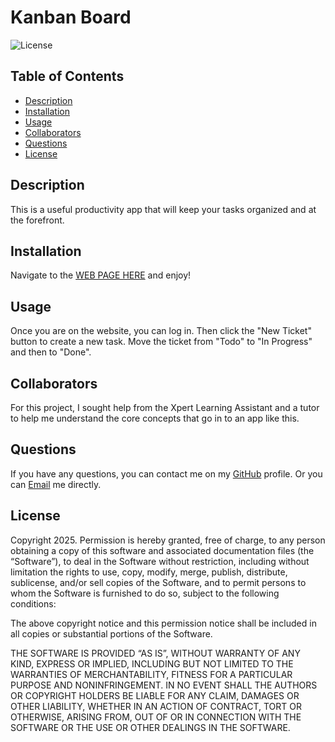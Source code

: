 # Kanban Board
  ![License](https://img.shields.io/badge/License-MIT-yellow.svg)
## Table of Contents

- [Description](#description)
- [Installation](#installation)
- [Usage](#usage)
- [Collaborators](#collaborators)
- [Questions](#questions)
- [License](#license)

## Description

This is a useful productivity app that will keep your tasks organized and at the forefront.

## Installation

Navigate to the [WEB PAGE HERE](https://kanban-board-f576.onrender.com/) and enjoy!

## Usage

Once you are on the website, you can log in. Then click the "New Ticket" button to create a new task. Move the ticket from "Todo" to "In Progress" and then to "Done".

## Collaborators

For this project, I sought help from the Xpert Learning Assistant and a tutor to help me understand the core concepts that go in to an app like this.

## Questions

If you have any questions, you can contact me on my [GitHub](https://github.com/rasersharpe) profile.
Or you can [Email](mailto:jay.bhatt@me.com) me directly.

## License
Copyright 2025.
Permission is hereby granted, free of charge, to any person
obtaining a copy of this software and associated documentation
files (the “Software”), to deal in the Software without
restriction, including without limitation the rights to use,
copy, modify, merge, publish, distribute, sublicense, and/or
sell copies of the Software, and to permit persons to whom
the Software is furnished to do so, subject to the following
conditions:

The above copyright notice and this permission notice shall be
included in all copies or substantial portions of the Software.

THE SOFTWARE IS PROVIDED “AS IS”, WITHOUT WARRANTY OF ANY KIND,
EXPRESS OR IMPLIED, INCLUDING BUT NOT LIMITED TO THE WARRANTIES
OF MERCHANTABILITY, FITNESS FOR A PARTICULAR PURPOSE AND
NONINFRINGEMENT. IN NO EVENT SHALL THE AUTHORS OR COPYRIGHT
HOLDERS BE LIABLE FOR ANY CLAIM, DAMAGES OR OTHER LIABILITY,
WHETHER IN AN ACTION OF CONTRACT, TORT OR OTHERWISE, ARISING
FROM, OUT OF OR IN CONNECTION WITH THE SOFTWARE OR THE USE OR
OTHER DEALINGS IN THE SOFTWARE.
